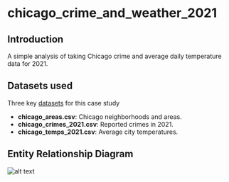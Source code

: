 # chicago_crime_and_weather_2021

## Introduction
A simple analysis of taking Chicago crime and average daily temperature data for 2021.

## Datasets used
Three key [datasets](https://github.com/iweld/chicago_crime_and_weather_2021/tree/main/csv) for this case study
- <strong>chicago_areas.csv</strong>: Chicago neighborhoods and areas.
- <strong>chicago_crimes_2021.csv</strong>: Reported crimes in 2021.
- <strong>chicago_temps_2021.csv</strong>: Average city temperatures.

## Entity Relationship Diagram
![alt text](https://github.com/iweld/chicago_crime_and_weather_2021/blob/main/ERD.JPG)

